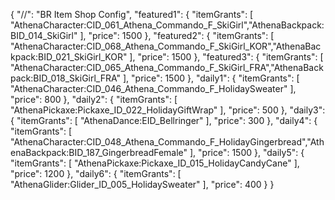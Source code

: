 {
  "//": "BR Item Shop Config",
  "featured1": {
    "itemGrants": [
      "AthenaCharacter:CID_061_Athena_Commando_F_SkiGirl","AthenaBackpack:BID_014_SkiGirl"
    ],
    "price": 1500
  },
  "featured2": {
    "itemGrants": [
      "AthenaCharacter:CID_068_Athena_Commando_F_SkiGirl_KOR","AthenaBackpack:BID_021_SkiGirl_KOR"
    ],
    "price": 1500
  },
  "featured3": {
    "itemGrants": [
      "AthenaCharacter:CID_065_Athena_Commando_F_SkiGirl_FRA","AthenaBackpack:BID_018_SkiGirl_FRA"
    ],
    "price": 1500
  },
  "daily1": {
    "itemGrants": [
      "AthenaCharacter:CID_046_Athena_Commando_F_HolidaySweater"
    ],
    "price": 800
  },
  "daily2": {
    "itemGrants": [
      "AthenaPickaxe:Pickaxe_ID_022_HolidayGiftWrap"
    ],
    "price": 500
  },
  "daily3": {
    "itemGrants": [
      "AthenaDance:EID_Bellringer"
    ],
    "price": 300
  },
  "daily4": {
    "itemGrants": [
      "AthenaCharacter:CID_048_Athena_Commando_F_HolidayGingerbread","AthenaBackpack:BID_187_GingerbreadFemale"
    ],
    "price": 1500
  },
  "daily5": {
    "itemGrants": [
      "AthenaPickaxe:Pickaxe_ID_015_HolidayCandyCane"
    ],
    "price": 1200
  },
  "daily6": {
    "itemGrants": [
      "AthenaGlider:Glider_ID_005_HolidaySweater"
    ],
    "price": 400
  }
}
